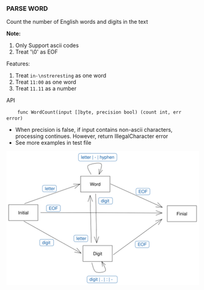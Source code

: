 ### PARSE WORD

Count the number of English words and digits in the text

**Note:**
1. Only Support ascii codes
2. Treat '\0' as EOF


Features:

1. Treat `in-\nstreresting` as one word
2. Treat `11:00` as one word
3. Treat `11.11` as a number

API
```golang
    func WordCount(input []byte, precision bool) (count int, err error)
```
* When precision is false, if input contains non-ascii characters, 
  processing continues. However, return IllegalCharacter error
* See more examples in test file

![state machine](./docs/state%20machine.svg)

